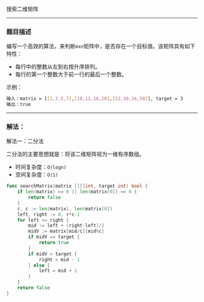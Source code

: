搜索二维矩阵

----

### 题目描述

编写一个高效的算法，来判断`mxn`矩阵中，是否存在一个目标值。该矩阵具有如下特性：

- 每行中的整数从左到右按升序排列。
- 每行的第一个整数大于前一行的最后一个整数。

示例：

```bash
输入：matrix = [[1,3,5,7],[10,11,16,20],[23,30,34,50]], target = 3
输出：true
```

----

### 解法：

解法一：二分法

二分法的主要思想就是：将该二维矩阵视为一维有序数组。

- 时间复杂度：`O(logn)`
- 空间复杂度：`O(1)`

```go
func searchMatrix(matrix [][]int, target int) bool {
	if len(matrix) == 0 || len(matrix[0]) == 0 {
		return false
	}
	r, c := len(matrix), len(matrix[0])
	left, right := 0, r*c-1
	for left <= right {
		mid := left + (right-left)/2
		midV := matrix[mid/c][mid%c]
		if midV == target {
			return true
		}
		if midV > target {
			right = mid - 1
		} else {
			left = mid + 1
		}
	}
	return false
}
```

